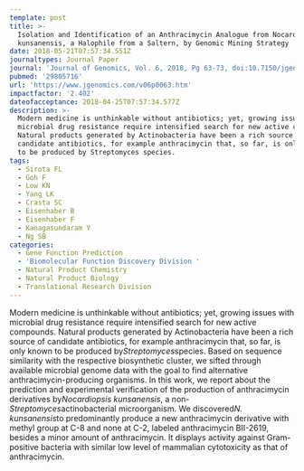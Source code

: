 ```yaml
---
template: post
title: >-
  Isolation and Identification of an Anthracimycin Analogue from Nocardiopsis
  kunsanensis, a Halophile from a Saltern, by Genomic Mining Strategy
date: 2018-05-21T07:57:34.551Z
journaltypes: Journal Paper
journal: 'Journal of Genomics, Vol. 6, 2018, Pg 63-73, doi:10.7150/jgen.24368'
pubmed: '29805716'
url: 'https://www.jgenomics.com/v06p0063.htm'
impactfactor: '2.402'
dateofacceptance: 2018-04-25T07:57:34.577Z
description: >-
  Modern medicine is unthinkable without antibiotics; yet, growing issues with
  microbial drug resistance require intensified search for new active compounds.
  Natural products generated by Actinobacteria have been a rich source of
  candidate antibiotics, for example anthracimycin that, so far, is only known
  to be produced by Streptomyces species. 
tags:
  - Sirota FL
  - Goh F
  - Low KN
  - Yang LK
  - Crasta SC
  - Eisenhaber B
  - Eisenhaber F
  - Kanagasundaram Y
  - Ng SB
categories:
  - Gene Function Prediction
  - 'Biomolecular Function Discovery Division '
  - Natural Product Chemistry
  - Natural Product Biology
  - Translational Research Division
---
```

<!--StartFragment-->

Modern medicine is unthinkable without antibiotics; yet, growing issues with microbial drug resistance require intensified search for new active compounds. Natural products generated by Actinobacteria have been a rich source of candidate antibiotics, for example anthracimycin that, so far, is only known to be produced by*Streptomyces*species. Based on sequence similarity with the respective biosynthetic cluster, we sifted through available microbial genome data with the goal to find alternative anthracimycin-producing organisms. In this work, we report about the prediction and experimental verification of the production of anthracimycin derivatives by*Nocardiopsis kunsanensis*, a non-*Streptomyces*actinobacterial microorganism. We discovered*N. kunsanensis*to predominantly produce a new anthracimycin derivative with methyl group at C-8 and none at C-2, labeled anthracimycin BII-2619, besides a minor amount of anthracimycin. It displays activity against Gram-positive bacteria with similar low level of mammalian cytotoxicity as that of anthracimycin.

<!--EndFragment-->
